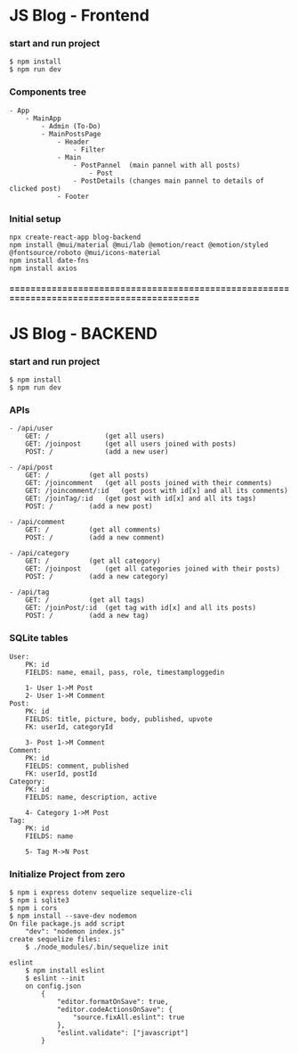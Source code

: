 # JS Blog - Frontend

### start and run project

    $ npm install
    $ npm run dev

### Components tree

    - App		
		- MainApp
			- Admin (To-Do)
			- MainPostsPage
				- Header
					- Filter
				- Main	
					- PostPannel  (main pannel with all posts)
						- Post
					- PostDetails (changes main pannel to details of clicked post)
				- Footer

### Initial setup

    npx create-react-app blog-backend
    npm install @mui/material @mui/lab @emotion/react @emotion/styled @fontsource/roboto @mui/icons-material
	npm install date-fns
	npm install axios

#### =========================================================================================

# JS Blog - BACKEND

### start and run project

    $ npm install
    $ npm run dev

### APIs

    - /api/user
    	GET: /         		(get all users)
    	GET: /joinpost 		(get all users joined with posts)
    	POST: /        		(add a new user)

    - /api/post
    	GET: /  		(get all posts)
    	GET: /joincomment 	(get all posts joined with their comments)
    	GET: /joincomment/:id	(get post with id[x] and all its comments)
		GET: /joinTag/:id	(get post with id[x] and all its tags)
    	POST: / 		(add a new post)

    - /api/comment
    	GET: /  		(get all comments)
    	POST: / 		(add a new comment)

    - /api/category
    	GET: /  		(get all category)
    	GET: /joinpost		(get all categories joined with their posts)
    	POST: / 		(add a new category)

    - /api/tag
    	GET: /  		(get all tags)
		GET: /joinPost/:id	(get tag with id[x] and all its posts)
    	POST: / 		(add a new tag)

### SQLite tables

    User:
    	PK: id
    	FIELDS: name, email, pass, role, timestamploggedin

    	1- User 1->M Post
    	2- User 1->M Comment
    Post:
    	PK: id
    	FIELDS: title, picture, body, published, upvote
    	FK: userId, categoryId

    	3- Post 1->M Comment
    Comment:
    	PK: id
    	FIELDS: comment, published
    	FK: userId, postId
    Category:
    	PK: id
    	FIELDS: name, description, active

    	4- Category 1->M Post
    Tag:
    	PK: id
    	FIELDS: name

    	5- Tag M->N Post

### Initialize Project from zero

    $ npm i express dotenv sequelize sequelize-cli
    $ npm i sqlite3
	$ npm i cors
    $ npm install --save-dev nodemon
    On file package.js add script
    	"dev": "nodemon index.js"
    create sequelize files:
    	$ ./node_modules/.bin/sequelize init

    eslint
    	$ npm install eslint
    	$ eslint --init
    	on config.json
    		{
    			"editor.formatOnSave": true,
    			"editor.codeActionsOnSave": {
    				"source.fixAll.eslint": true
    			},
    			"eslint.validate": ["javascript"]
    		}
